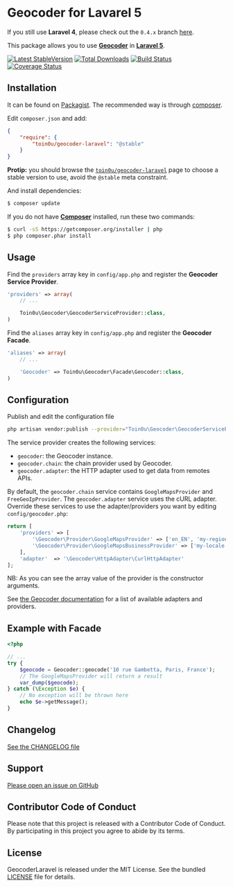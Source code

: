 Geocoder for Lavarel 5
======================

If you still use **Laravel 4**, please check out the `0.4.x` branch [here](https://github.com/geocoder-php/GeocoderLaravel/tree/0.4.x).

This package allows you to use [**Geocoder**](http://geocoder-php.org/Geocoder/)
in [**Laravel 5**](http://laravel.com/).

[![Latest StableVersion](https://poser.pugx.org/toin0u/geocoder-laravel/v/stable.png)](https://packagist.org/packages/toin0u/geocoder-laravel)
[![Total Downloads](https://poser.pugx.org/toin0u/geocoder-laravel/downloads.png)](https://packagist.org/packages/toin0u/geocoder-laravel)
[![Build Status](https://secure.travis-ci.org/geocoder-php/GeocoderLaravel.png)](http://travis-ci.org/geocoder-php/GeocoderLaravel)
[![Coverage Status](https://coveralls.io/repos/geocoder-php/GeocoderLaravel/badge.png)](https://coveralls.io/r/geocoder-php/GeocoderLaravel)


Installation
------------

It can be found on [Packagist](https://packagist.org/packages/toin0u/geocoder-laravel).
The recommended way is through [composer](http://getcomposer.org).

Edit `composer.json` and add:

```json
{
    "require": {
        "toin0u/geocoder-laravel": "@stable"
    }
}
```

**Protip:** you should browse the
[`toin0u/geocoder-laravel`](https://packagist.org/packages/toin0u/geocoder-laravel)
page to choose a stable version to use, avoid the `@stable` meta constraint.

And install dependencies:
```bash
$ composer update
```

If you do not have [**Composer**](https://getcomposer.org) installed, run these two commands:

```bash
$ curl -sS https://getcomposer.org/installer | php
$ php composer.phar install
```


Usage
-----

Find the `providers` array key in `config/app.php` and register the **Geocoder Service Provider**.

```php
'providers' => array(
    // ...

    Toin0u\Geocoder\GeocoderServiceProvider::class,
)
```

Find the `aliases` array key in `config/app.php` and register the **Geocoder Facade**.

```php
'aliases' => array(
    // ...

    'Geocoder' => Toin0u\Geocoder\Facade\Geocoder::class,
)
```

## Configuration
Publish and edit the configuration file

```sh
php artisan vendor:publish --provider="Toin0u\Geocoder\GeocoderServiceProvider" --tags="config"
```

The service provider creates the following services:

* `geocoder`: the Geocoder instance.
* `geocoder.chain`: the chain provider used by Geocoder.
* `geocoder.adapter`: the HTTP adapter used to get data from remotes APIs.

By default, the `geocoder.chain` service contains `GoogleMapsProvider` and `FreeGeoIpProvider`.
The `geocoder.adapter` service uses the cURL adapter. Override these services to use the
adapter/providers you want by editing `config/geocoder.php`:

```php
return [
    'providers' => [
        '\Geocoder\Provider\GoogleMapsProvider' => ['en_EN', 'my-region', $ssl = false, 'MY_API_KEY'],
        '\Geocoder\Provider\GoogleMapsBusinessProvider' => ['my-locale', 'my-region', $ssl = true, 'MY_API_KEY'],
    ],
    'adapter'  => '\Geocoder\HttpAdapter\CurlHttpAdapter'
];
```

NB: As you can see the array value of the provider is the constructor arguments.

See [the Geocoder documentation](http://geocoder-php.org/Geocoder/) for a list of available adapters and providers.


Example with Facade
-------------------

```php
<?php

// ...
try {
    $geocode = Geocoder::geocode('10 rue Gambetta, Paris, France');
    // The GoogleMapsProvider will return a result
    var_dump($geocode);
} catch (\Exception $e) {
    // No exception will be thrown here
    echo $e->getMessage();
}
```


Changelog
---------

[See the CHANGELOG file](https://github.com/geocoder-php/GeocoderLaravel/blob/master/CHANGELOG.md)


Support
-------

[Please open an issue on GitHub](https://github.com/geocoder-php/GeocoderLaravel/issues)


Contributor Code of Conduct
---------------------------

Please note that this project is released with a Contributor Code of Conduct.
By participating in this project you agree to abide by its terms.


License
-------

GeocoderLaravel is released under the MIT License. See the bundled
[LICENSE](https://github.com/geocoder-php/GeocoderLaravel/blob/master/LICENSE)
file for details.
